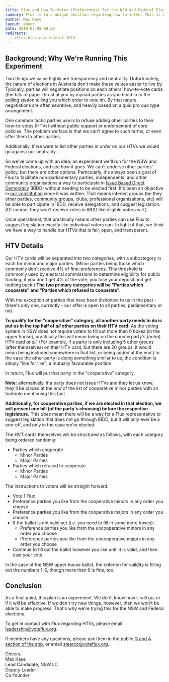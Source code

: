 ```yaml
---
title: Flux and How-To-Votes (Preferences) for the NSW and Federal Elections
summary: Flux is in a unique position regarding how-to-votes. This is our newest experiment in handling these negotiations.
author: Max Kaye
layout: about
date: 2019-03-08 08:30
redirects:
  - /flux-htvs-nsw-federal-2019
---
```


## Background; Why We're Running This Experiment

Two things we value highly are transparency and neutrality. 
Unfortunately, the nature of elections in Australia don't make these values easier to live by.
Typically, parties will negotiate positions on each others' how-to-vote cards (the bits of paper thrust at you by myriad parties as you head in to the polling station telling you which order to vote in).
By that nature, negotiations are often secretive, and heavily based on a quid pro quo type arrangement.

One common tactic parties use is to refuse adding other parties to their how-to-votes (HTVs) without public support or endorsement of core policies.
The problem we face is that we can't agree to such terms, or even offer them to other parties.

Additionally, if we were to list other parties *in order* on our HTVs we would go against our neutrality.

So we've come up with an idea; an experiment we'll run for the NSW and Federal elections, and see how it goes.
We can't endorse other parties' policy, but there are other options.
Particularly, it's always been a goal of Flux to facilitate non-parliamentary parties, independents, and other community organisations a way to participate in [Issue Based Direct Democracy](/ibdd/overview) (IBDD) without needing to be elected first.
It's been an objective in [our constitution](https://github.com/voteflux/flux/blob/master/CONSTITUTION.md#objective) since it was written.
That means interest groups (be they other parties, community groups, clubs, professional organisations, etc) will be able to participate in IBDD, receive delegations, and suggest legislation.
(Of course, they won't receive votes in IBDD like eligible voters will.)

Once operational, that practically means other parties can use Flux to suggest legislation exactly like individual voters can.
In light of that, we think we have a way to handle our HTVs that is fair, open, and transparent.

## HTV Details

Our HTV cards will be separated into two categories, with a subcategory in each for minor and major parties. 
(Minor parties being those which commonly don't receive 4% of first-preferences. This threshold is commonly used by electoral commissions to determine eligibility for public funding; if you don't get 4% of the vote, you lose your deposit and get nothing back.)
**The two primary categories will be "Parties which cooperate" and "Parties which refused to cooperate".**

With the exception of parties that have been dishonest to us in the past - there's only one, currently - our offer is open to all parties, parliamentary or not.

**To qualify for the "cooperative" category, all another party needs to do is put us in the top half of *all* other parties on their HTV card.**
As the voting system in NSW does not require voters to fill out more than 6 boxes (in the upper house), practically this will mean being on the counterparty's (*haha*) HTV card *at all*.
(For example, if a party is only including 5 other groups (after themselves) on their HTV card, but there are 20 groups, it would mean being included somewhere in that list, or being added at the end.)
In the case the other party is doing something similar to us, the condition is simply "like for like"; a mutually favourable position.

In return, Flux will put that party in the "cooperative" category.

**Note:** alternatively, if a party does not issue HTVs and they let us know, they'll be placed at the *end* of the list of cooperative minor parties with an footnote mentioning this fact.

**Additionally, for cooperative parties, if we are elected in that election, we will present one bill (of the party's choosing) before the respective legislature.**
This *does* mean there will be a way for a Flux representative to suggest legislation that does not go through IBDD, but it will only ever be a one-off, and only in the case we're elected.

The HVT cards themselves will be structured as follows, with each category being ordered randomly:

* Parties which cooperate
  * Minor Parties
  * Major Parties
* Parties which refused to cooperate
  * Minor Parties
  * Major Parties
  
The instructions to voters will be straight forward: 

* Vote 1 Flux
* Preference parties you like from the cooperative minors in any order you choose
* Preference parties you like from the cooperative majors in any order you choose
* If the ballot is not valid yet (i.e. you need to fill in some more boxes):
  * Preference parties you like from the uncooperative minors in any order you choose
  * Preference parties you like from the uncooperative majors in any order you choose 
* Continue to fill out the ballot however you like until it is valid, and then cast your vote

In the case of the NSW upper house ballot, the criterion for validity is filling out the numbers 1-6, though more than 6 is fine, too.

## Conclusion

As a final point, this plan is an experiment. We don't know how it will go, or if it will be effective.
If we don't try new things, however, then we won't be able to make progress. 
That's why we're trying this for the NSW and Federal elections.

To get in contact with Flux regarding HTVs, please email leadership@voteflux.org.

If members have any questions, please ask them in the public [Q and A section of the app](https://app.flux.party/v/#/qanda), or email steerco@voteflux.org.

Cheers,<br>
Max Kaye<br>
Lead Candidate, NSW LC<br>
Deputy Leader<br>
Co-founder